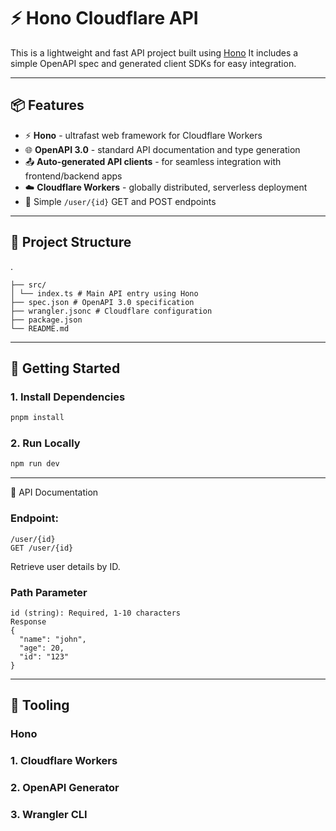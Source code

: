# ⚡ Hono Cloudflare API

This is a lightweight and fast API project built using [Hono](https://hono.dev/) It includes a simple OpenAPI spec and generated client SDKs for easy integration.

---

## 📦 Features

- ⚡️ **Hono** - ultrafast web framework for Cloudflare Workers
- 🌐 **OpenAPI 3.0** - standard API documentation and type generation
- 📤 **Auto-generated API clients** - for seamless integration with frontend/backend apps
- ☁️ **Cloudflare Workers** - globally distributed, serverless deployment
- 🧪 Simple `/user/{id}` GET and POST endpoints

---

## 📁 Project Structure
.
```
├── src/
│ └── index.ts # Main API entry using Hono
├── spec.json # OpenAPI 3.0 specification
├── wrangler.jsonc # Cloudflare configuration
├── package.json
└── README.md
```
---

## 🚀 Getting Started

### 1. Install Dependencies

```bash
pnpm install
```

### 2. Run Locally
```bash
npm run dev
```

---

📘 API Documentation

### Endpoint: 
```
/user/{id}
GET /user/{id}
```
Retrieve user details by ID.

### Path Parameter
```
id (string): Required, 1-10 characters
Response
{
  "name": "john",
  "age": 20,
  "id": "123"
}
```
---

## 🧰 Tooling

### Hono

### 1. Cloudflare Workers

### 2. OpenAPI Generator

### 3. Wrangler CLI


